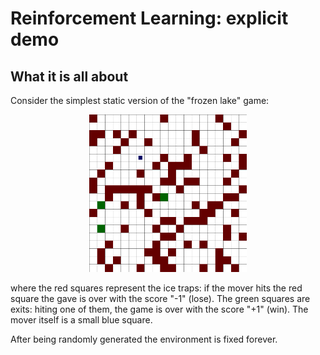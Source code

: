 # Reinforcement Learning: explicit demo

## What it is all about

Consider the simplest static version of the "frozen lake" game:

<p align="center">
  <img src="png/000000/0000.png" width=50% />
</p>

where the red squares represent the ice traps: if the mover hits the red square  the gave is over with the score "-1" (lose). The green squares are exits: hiting one of them, the game is over with the score "+1" (win). The mover itself is a small blue square.

After being randomly generated the environment is fixed forever.